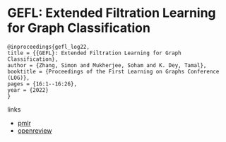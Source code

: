 # GEFL: Extended Filtration Learning for Graph Classification

```
@inproceedings{gefl_log22,
title = {{GEFL}: Extended Filtration Learning for Graph Classification},
author = {Zhang, Simon and Mukherjee, Soham and K. Dey, Tamal},
booktitle = {Proceedings of the First Learning on Graphs Conference (LOG)},
pages = {16:1--16:26},
year = {2022}
}
```

links
- [pmlr](https://proceedings.mlr.press/v198/zhang22b.html)
- [openreview](https://openreview.net/forum?id=n5tvDCQGloq)
